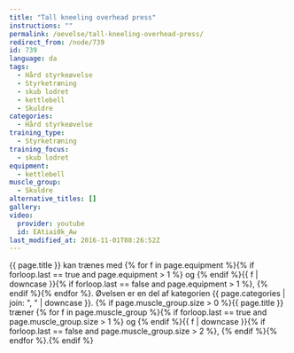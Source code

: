 ```yaml
---
title: "Tall kneeling overhead press"
instructions: ""
permalink: /oevelse/tall-kneeling-overhead-press/
redirect_from: /node/739
id: 739
language: da
tags:
  - Hård styrkeøvelse
  - Styrketræning
  - skub lodret
  - kettlebell
  - Skuldre
categories:
  - Hård styrkeøvelse
training_type:
  - Styrketræning
training_focus:
  - skub lodret
equipment:
  - kettlebell
muscle_group:
  - Skuldre
alternative_titles: []
gallery:
video:
  provider: youtube
  id: EAtiai0k_Aw
last_modified_at: 2016-11-01T08:26:52Z
---
```

{{ page.title }} kan trænes med {% for f in page.equipment %}{% if forloop.last == true and page.equipment > 1 %} og {% endif %}{{ f | downcase  }}{% if forloop.last == false and page.equipment > 1 %}, {% endif %}{% endfor %}. Øvelsen er en del af kategorien {{ page.categories | join: ", " | downcase }}. {% if page.muscle_group.size > 0 %}{{ page.title }} træner {% for f in page.muscle_group %}{% if forloop.last == true and page.muscle_group.size > 1 %} og {% endif %}{{ f | downcase }}{% if forloop.last == false and page.muscle_group.size > 2 %}, {% endif %}{% endfor %}.{% endif %}
